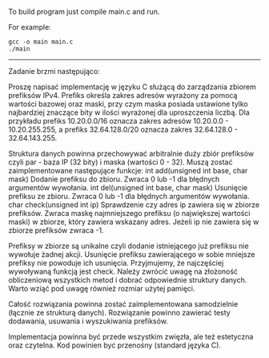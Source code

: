 To build program just compile main.c and run.

For example:

    gcc -o main main.c
    ./main

---

Zadanie brzmi następująco:
 
Proszę napisać implementację w języku C służącą do zarządzania zbiorem prefiksów IPv4.
Prefiks określa zakres adresów wyrażony za pomocą wartości bazowej oraz maski,
przy czym maska posiada ustawione tylko najbardziej znaczące bity w ilości wyrażonej dla uproszczenia liczbą.
Dla przykładu prefiks 10.20.0.0/16 oznacza zakres adresów 10.20.0.0 - 10.20.255.255,
a prefiks 32.64.128.0/20 oznacza zakres 32.64.128.0 - 32.64.143.255.

Struktura danych powinna przechowywać arbitralnie duży zbiór prefiksów czyli par - baza IP (32 bity) i maska (wartości 0 - 32).
Muszą zostać zaimplementowane następujące funkcje:
int add(unsigned int base, char mask)
Dodanie prefiksu do zbioru. Zwraca 0 lub -1 dla błędnych argumentów wywołania.
int del(unsigned int base, char mask)
Usunięcie prefiksu ze zbioru. Zwraca 0 lub -1 dla błędnych argumentów wywołania.
char check(unsigned int ip)
Sprawdzenie czy adres ip zawiera się w zbiorze prefiksów. Zwraca maskę najmniejszego prefiksu (o największej wartości maski) w zbiorze, który zawiera wskazany adres. Jeżeli ip nie zawiera się w zbiorze prefiksów zwraca -1.

Prefiksy w zbiorze są unikalne czyli dodanie istniejącego już prefiksu nie wywołuje żadnej akcji. Usunięcie prefiksu zawierającego w sobie mniejsze prefiksy nie powoduje ich usunięcia.
Przyjmujemy, że najczęściej wywoływaną funkcją jest check. Należy zwrócić uwagę na złożoność obliczeniową wszystkich metod i dobrać odpowiednie struktury danych. Warto wziąć pod uwagę również rozmiar użytej pamięci.
 
Całość rozwiązania powinna zostać zaimplementowana samodzielnie (łącznie ze strukturą danych). Rozwiązanie powinno zawierać testy dodawania, usuwania i wyszukiwania prefiksów.

Implementacja powinna być przede wszystkim zwięzła, ale też estetyczna oraz czytelna. Kod powinien być przenośny (standard języka C).
 
